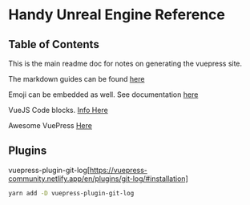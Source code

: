 # Handy Unreal Engine Reference

## Table of Contents

This is the main readme doc for notes on generating the vuepress site.

The markdown guides can be found [here](https://docs.github.com/en/github/writing-on-github/working-with-advanced-formatting/organizing-information-with-collapsed-sections)

Emoji can be embedded as well.  See documentation [here](https://github.com/ikatyang/emoji-cheat-sheet)


VueJS Code blocks.  [Info Here](https://stackoverflow.com/questions/4611591/code-vs-pre-vs-samp-for-inline-and-block-code-snippets)

Awesome VuePress [Here](https://github.com/vuepress/awesome-vuepress)

## Plugins

vuepress-plugin-git-log[https://vuepress-community.netlify.app/en/plugins/git-log/#installation]

``` bash
yarn add -D vuepress-plugin-git-log
```